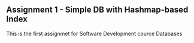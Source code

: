 ## Assignment 1 - Simple DB with Hashmap-based Index

This is the first assignmet for Software Development cource Databases

